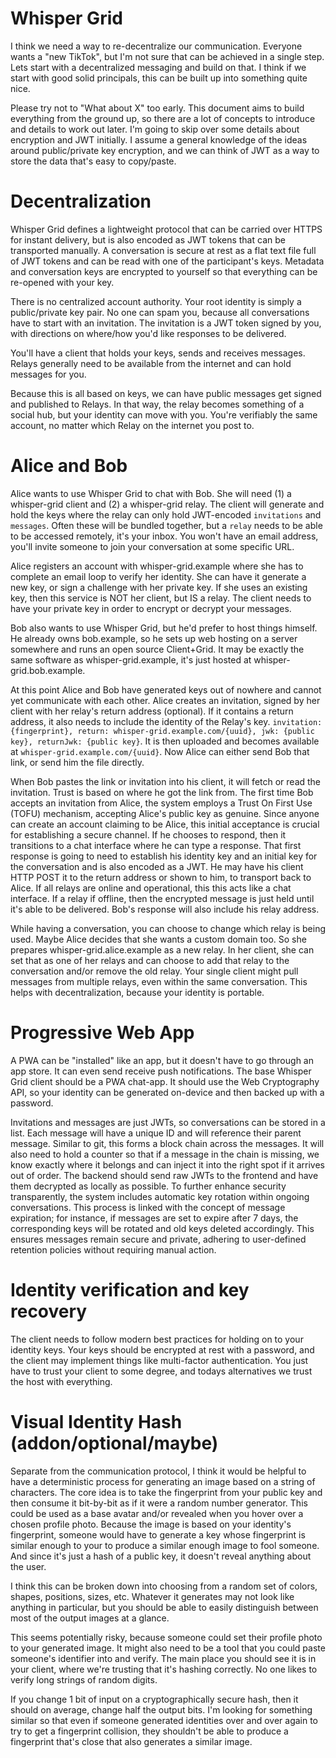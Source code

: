 # Whisper Grid

I think we need a way to re-decentralize our communication. Everyone wants a "new TikTok", but I'm not sure that can be achieved in a single step. Lets start with a decentralized messaging and build on that. I think if we start with good solid principals, this can be built up into something quite nice. 

Please try not to "What about X" too early. This document aims to build everything from the ground up, so there are a lot of concepts to introduce and details to work out later. I'm going to skip over some details about encryption and JWT initially. I assume a general knowledge of the ideas around public/private key encryption, and we can think of JWT as a way to store the data that's easy to copy/paste. 

# Decentralization 

Whisper Grid defines a lightweight protocol that can be carried over HTTPS for instant delivery, but is also encoded as JWT tokens that can be transported manually. A conversation is secure at rest as a flat text file full of JWT tokens and can be read with one of the participant's keys. Metadata and conversation keys are encrypted to yourself so that everything can be re-opened with your key.

There is no centralized account authority. Your root identity is simply a public/private key pair. No one can spam you, because all conversations have to start with an invitation. The invitation is a JWT token signed by you, with directions on where/how you'd like responses to be delivered. 

You'll have a client that holds your keys, sends and receives messages. Relays generally need to be available from the internet and can hold messages for you. 

Because this is all based on keys, we can have public messages get signed and published to Relays. In that way, the relay becomes something of a social hub, but your identity can move with you. You're verifiably the same account, no matter which Relay on the internet you post to. 

# Alice and Bob


Alice wants to use Whisper Grid to chat with Bob. She will need (1) a whisper-grid client and (2) a whisper-grid relay. The client will generate and hold the keys where the relay can only hold JWT-encoded `invitations` and `messages`. Often these will be bundled together, but a `relay` needs to be able to be accessed remotely, it's your inbox. You won't have an email address, you'll invite someone to join your conversation at some specific URL.

Alice registers an account with whisper-grid.example where she has to complete an email loop to verify her identity. She can have it generate a new key, or sign a challenge with her private key. If she uses an existing key, then this service is NOT her client, but IS a relay. The client needs to have your private key in order to encrypt or decrypt your messages.

Bob also wants to use Whisper Grid, but he'd prefer to host things himself. He already owns bob.example, so he sets up web hosting on a server somewhere and runs an open source Client+Grid. It may be exactly the same software as whisper-grid.example, it's just hosted at whisper-grid.bob.example.


At this point Alice and Bob have generated keys out of nowhere and cannot yet communicate with each other. Alice creates an invitation, signed by her client with her relay's return address (optional). If it contains a return address, it also needs to include the identity of the Relay's key. `invitation: {fingerprint}, return: whisper-grid.example.com/{uuid}, jwk: {public key}, returnJwk: {public key}`.  It is then uploaded and becomes available at `whisper-grid.example.com/{uuid}`. Now Alice can either send Bob that link, or send him the file directly. 

When Bob pastes the link or invitation into his client, it will fetch or read the invitation. Trust is based on where he got the link from. The first time Bob accepts an invitation from Alice, the system employs a Trust On First Use (TOFU) mechanism, accepting Alice's public key as genuine. Since anyone can create an account claiming to be Alice, this initial acceptance is crucial for establishing a secure channel. If he chooses to respond, then it transitions to a chat interface where he can type a response. That first response is going to need to establish his identity key and an initial key for the conversation and is also encoded as a JWT. He may have his client HTTP POST it to the return address or shown to him, to transport back to Alice. If all relays are online and operational, this this acts like a chat interface. If a relay if offline, then the encrypted message is just held until it's able to be delivered. Bob's response will also include his relay address.

While having a conversation, you can choose to change which relay is being used. Maybe Alice decides that she wants a custom domain too. So she prepares whisper-grid.alice.example as a new relay. In her client, she can set that as one of her relays and can choose to add that relay to the conversation and/or remove the old relay. Your single client might pull messages from multiple relays, even within the same conversation. This helps with decentralization, because your identity is portable.

# Progressive Web App

A PWA can be "installed" like an app, but it doesn't have to go through an app store. It can even send receive push notifications. The base Whisper Grid client should be a PWA chat-app. It should use the Web Cryptography API, so your identity can be generated on-device and then backed up with a password. 

Invitations and messages are just JWTs, so conversations can be stored in a list. Each message will have a unique ID and will reference their parent message. Similar to git, this forms a block chain across the messages. It will also need to hold a counter so that if a message in the chain is missing, we know exactly where it belongs and can inject it into the right spot if it arrives out of order. The backend should send raw JWTs to the frontend and have them decrypted as locally as possible. To further enhance security transparently, the system includes automatic key rotation within ongoing conversations. This process is linked with the concept of message expiration; for instance, if messages are set to expire after 7 days, the corresponding keys will be rotated and old keys deleted accordingly. This ensures messages remain secure and private, adhering to user-defined retention policies without requiring manual action.




# Identity verification and key recovery

The client needs to follow modern best practices for holding on to your identity keys. Your keys should be encrypted at rest with a password, and the client may implement things like multi-factor authentication. You just have to trust your client to some degree, and todays alternatives we trust the host with everything. 




# Visual Identity Hash (addon/optional/maybe)

Separate from the communication protocol, I think it would be helpful to have a deterministic process for generating an image based on a string of characters. The core idea is to take the fingerprint from your public key and then consume it bit-by-bit as if it were a random number generator. This could be used as a base avatar and/or revealed when you hover over a chosen profile photo. Because the image is based on your identity's fingerprint, someone would have to generate a key whose fingerprint is similar enough to your to produce a similar enough image to fool someone. And since it's just a hash of a public key, it doesn't reveal anything about the user.

I think this can be broken down into choosing from a random set of colors, shapes, positions, sizes, etc. Whatever it generates may not look like anything in particular, but you should be able to easily distinguish between most of the output images at a glance. 

This seems potentially risky, because someone could set their profile photo to your generated image. It might also need to be a tool that you could paste someone's identifier into and verify. The main place you should see it is in your client, where we're trusting that it's hashing correctly. No one likes to verify long strings of random digits. 

If you change 1 bit of input on a cryptographically secure hash, then it should on average, change half the output bits. I'm looking for something similar so that even if someone generated identities over and over again to try to get a fingerprint collision, they shouldn't be able to produce a fingerprint that's close that also generates a similar image.